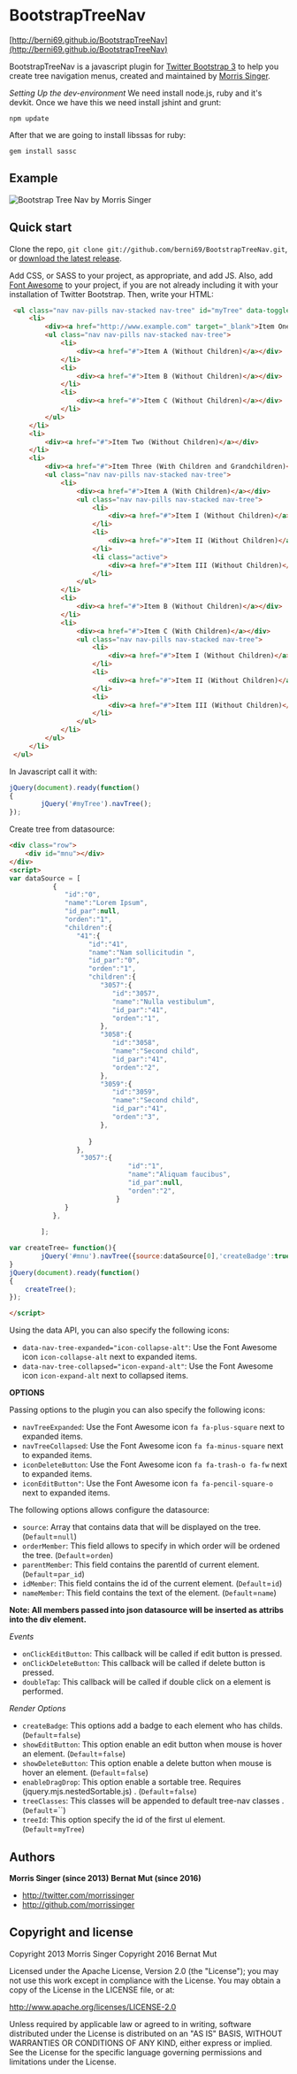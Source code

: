 BootstrapTreeNav
====================
[http://berni69.github.io/BootstrapTreeNav](http://berni69.github.io/BootstrapTreeNav)

BootstrapTreeNav is a javascript plugin for [Twitter Bootstrap 3](http://getbootstrap.com/) to help you create tree navigation menus, created and maintained by [Morris Singer](http://morrissinger.com).

*Setting Up the dev-environment*
We need install node.js, ruby and it's devkit.
Once we have this we need install jshint and grunt:
```
npm update
```
After that we are going to install libssas for ruby:
```
gem install sassc
```
Example
-------
![Bootstrap Tree Nav by Morris Singer](http://www.bitsdelocos.es/wp-content/uploads/2016/08/workingtree.png)

Quick start
-----------

Clone the repo, `git clone git://github.com/berni69/BootstrapTreeNav.git`, or [download the latest release](https://github.com/berni69/BootstrapTreeNav/zipball/master).

Add CSS, or SASS to your project, as appropriate, and add JS. Also, add [Font Awesome](http://fontawesome.io/) to your project, if you are not already including it with your installation of Twitter Bootstrap. Then, write your HTML:
```html
 <ul class="nav nav-pills nav-stacked nav-tree" id="myTree" data-toggle="nav-tree">
	 <li>
		 <div><a href="http://www.example.com" target="_blank">Item One (With Children) (has link)</a></div>
		 <ul class="nav nav-pills nav-stacked nav-tree">
			 <li>
				 <div><a href="#">Item A (Without Children)</a></div>
			 </li>
			 <li>
				 <div><a href="#">Item B (Without Children)</a></div>
			 </li>
			 <li>
				 <div><a href="#">Item C (Without Children)</a></div>
			 </li>
		 </ul>
	 </li>
	 <li>
		 <div><a href="#">Item Two (Without Children)</a></div>
	 </li>
	 <li>
		 <div><a href="#">Item Three (With Children and Grandchildren)</a></div>
		 <ul class="nav nav-pills nav-stacked nav-tree">
			 <li>
				 <div><a href="#">Item A (With Children)</a></div>
				 <ul class="nav nav-pills nav-stacked nav-tree">
					 <li>
						 <div><a href="#">Item I (Without Children)</a></div>
					 </li>
					 <li>
						 <div><a href="#">Item II (Without Children)</a></div>
					 </li>
					 <li class="active">
						 <div><a href="#">Item III (Without Children)</a></div>
					 </li>
				 </ul>
			 </li>
			 <li>
				 <div><a href="#">Item B (Without Children)</a></div>
			 </li>
			 <li>
				 <div><a href="#">Item C (With Children)</a></div>
				 <ul class="nav nav-pills nav-stacked nav-tree">
					 <li>
						 <div><a href="#">Item I (Without Children)</a></div>
					 </li>
					 <li>
						 <div><a href="#">Item II (Without Children)</a></div>
					 </li>
					 <li>
						 <div><a href="#">Item III (Without Children)</a></div>
					 </li>
				 </ul>
			 </li>
		 </ul>
	 </li>
 </ul>	 
```
In Javascript call it with:


```js
jQuery(document).ready(function()
{
		jQuery('#myTree').navTree();
});
```


Create tree from datasource:
```html
<div class="row">
	<div id="mnu"></div>
</div>
<script>
var dataSource = [
		   {
			  "id":"0",
			  "name":"Lorem Ipsum",
			  "id_par":null,
			  "orden":"1",
			  "children":{
				 "41":{
					"id":"41",
					"name":"Nam sollicitudin ",
					"id_par":"0",
					"orden":"1",
					"children":{
					   "3057":{
						  "id":"3057",
						  "name":"Nulla vestibulum",
						  "id_par":"41",
						  "orden":"1",
					   },
					   "3058":{
						  "id":"3058",
						  "name":"Second child",
						  "id_par":"41",
						  "orden":"2",
					   },
					   "3059":{
						  "id":"3059",
						  "name":"Second child",
						  "id_par":"41",
						  "orden":"3",
					   },
						
					}
				 },
				  "3057":{
							  "id":"1",
							  "name":"Aliquam faucibus",
							  "id_par":null,
							  "orden":"2",
						   }
			  }
		   },
		   
		];

var createTree= function(){
		jQuery('#mnu').navTree({source:dataSource[0],'createBadge':true});
}				
jQuery(document).ready(function()
{
	createTree();
});

</script>

```



Using the data API, you can also specify the following icons:


* `data-nav-tree-expanded="icon-collapse-alt"`: Use the Font Awesome icon `icon-collapse-alt` next to expanded items.
* `data-nav-tree-collapsed="icon-expand-alt"`: Use the Font Awesome icon `icon-expand-alt` next to collapsed items.

**OPTIONS**

Passing options to the plugin you can also specify the following icons:
* `navTreeExpanded`: Use the Font Awesome icon `fa fa-plus-square` next to expanded items.
* `navTreeCollapsed`: Use the Font Awesome icon `fa fa-minus-square` next to expanded items.
* `iconDeleteButton`: Use the Font Awesome icon `fa fa-trash-o fa-fw` next to expanded items.
* `iconEditButton"`: Use the Font Awesome icon `fa fa-pencil-square-o` next to expanded items.

The following options allows configure the datasource:

* `source`: Array that contains data that will be displayed on the tree.  (`Default`=`null`)
* `orderMember`: This field allows to specify in which order will be ordened the tree. (`Default`=`orden`)
* `parentMember`: This field contains the parentId of current element. (`Default`=`par_id`)
* `idMember`: This field contains the id of the current element. (`Default`=`id`)
* `nameMember`: This field contains the text of the element. (`Default`=`name`)

**Note: All members passed into json datasource will be inserted as attribs into the div element.**


*Events*

* `onClickEditButton`: This callback will be called if edit button is pressed. 
* `onClickDeleteButton`: This callback will be called if delete button is pressed. 
* `doubleTap`: This callback will be called if double click on a element is performed.

*Render Options*
* `createBadge`: This options add a badge to each element who has childs. (`Default`=`false`)
* `showEditButton`: This option enable an edit button when mouse is hover an element. (`Default`=`false`)
* `showDeleteButton`: This option enable a delete button when mouse is hover an element. (`Default`=`false`)
* `enableDragDrop`: This option enable a sortable tree. Requires (jquery.mjs.nestedSortable.js) . (`Default`=`false`)
* `treeClasses`: This classes will be appended to default tree-nav classes . (`Default`=``)
* `treeId`: This option specify the id of the first ul element. (`Default`=`myTree`)


Authors
-------

**Morris Singer (since 2013)**
**Bernat Mut (since 2016)**


+ http://twitter.com/morrissinger
+ http://github.com/morrissinger


Copyright and license
---------------------

Copyright 2013 Morris Singer
Copyright 2016 Bernat Mut

Licensed under the Apache License, Version 2.0 (the "License");
you may not use this work except in compliance with the License.
You may obtain a copy of the License in the LICENSE file, or at:

   http://www.apache.org/licenses/LICENSE-2.0

Unless required by applicable law or agreed to in writing, software
distributed under the License is distributed on an "AS IS" BASIS,
WITHOUT WARRANTIES OR CONDITIONS OF ANY KIND, either express or implied.
See the License for the specific language governing permissions and
limitations under the License.